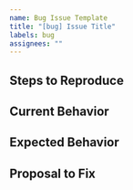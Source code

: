 ```yaml
---
name: Bug Issue Template
title: "[bug] Issue Title"
labels: bug
assignees: ""
---
```


## Steps to Reproduce

## Current Behavior

## Expected Behavior

## Proposal to Fix
